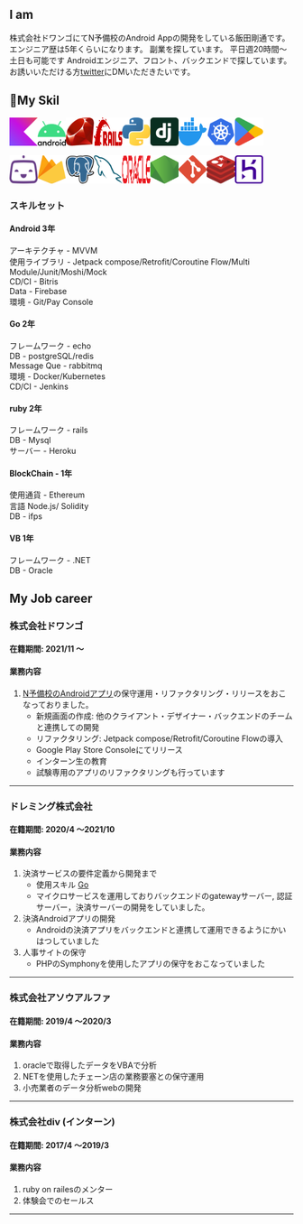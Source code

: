## I am
株式会社ドワンゴにてN予備校のAndroid Appの開発をしている飯田剛通です。
エンジニア歴は5年くらいになります。
副業を探しています。
平日週20時間～　土日も可能です
Androidエンジニア、フロント、バックエンドで探しています。
お誘いいただける方[twitter](https://twitter.com/gorillaz815)にDMいただきたいです。

## 🔭My Skil
<img src="./kotlin-icon.png" width="50" ><img src="./android-vertical.png" width="50" ><img src="./ruby.png" width="50" height="50" ><img src="./rails.png" width="50" height="50" ><img src="./python.png" width="50" height="50" ><img src="./django-icon.png" width="50" height="50" ><img src="./docker-icon.png" width="50" height="50" ><img src="./kubernetes.png" width="50" height="50" ><img src="./google-play-icon.png" width="50" height="50" >

<img src="./bitrise-icon.png" width="50" height="50" ><img src="./firebase.png" width="50" height="50" ><img src="./postgresql.png" width="50" height="50" ><img src="./mysql-icon.png" width="50" height="50" ><img src="./oracle.png" width="50" height="50" ><img src="./nodejs-icon-alt.png" width="50" height="50" ><img src="./git-icon.png" width="50" height="50" ><img src="./redis.png" width="50" height="50" ><img src="./heroku-icon.png" width="50" height="50" >

### スキルセット

#### Android 3年

アーキテクチャ - MVVM
</br>使用ライブラリ - Jetpack compose/Retrofit/Coroutine Flow/Multi Module/Junit/Moshi/Mock
</br>CD/CI - Bitris
</br>Data - Firebase
</br>環境 - Git/Pay Console

#### Go 2年

フレームワーク - echo
</br>DB - postgreSQL/redis
</br>Message Que - rabbitmq
</br>環境 - Docker/Kubernetes
</br>CD/CI - Jenkins

#### ruby 2年

フレームワーク - rails
</br>DB - Mysql
</br>サーバー - Heroku

#### BlockChain - 1年

使用通貨 - Ethereum
</br>言語 Node.js/ Solidity
</br>DB - ifps

#### VB 1年

フレームワーク - .NET
</br>DB - Oracle

## My Job career

### 株式会社ドワンゴ

#### 在籍期間: 2021/11 ～

#### 業務内容

1. [N予備校のAndroidアプリ](https://play.google.com/store/apps/details?id=nico.ed.nnn.zane&hl=ja&gl=US&pli=1)の保守運用・リファクタリング・リリースをおこなっておりました。
    - 新規画面の作成: 他のクライアント・デザイナー・バックエンドのチームと連携しての開発
    - リファクタリング: Jetpack compose/Retrofit/Coroutine Flowの導入
    - Google Play Store Consoleにてリリース
    - インターン生の教育
    - 試験専用のアプリのリファクタリングも行っています

---

### ドレミング株式会社

#### 在籍期間: 2020/4 ～2021/10

#### 業務内容

 1. 決済サービスの要件定義から開発まで
    - 使用スキル [Go](#go-2年)
    - マイクロサービスを運用しておりバックエンドのgatewayサーバー, 認証サーバー，決済サーバーの開発をしていました。
 2. 決済Androidアプリの開発
    - Androidの決済アプリをバックエンドと連携して運用できるようにかいはつしていました
 3. 人事サイトの保守
    - PHPのSymphonyを使用したアプリの保守をおこなっていました

---

### 株式会社アソウアルファ

#### 在籍期間: 2019/4 ～2020/3

#### 業務内容 

 1. oracleで取得したデータをVBAで分析
 2. NETを使用したチェーン店の業務要塞との保守運用
 3. 小売業者のデータ分析webの開発

---

### 株式会社div (インターン)

#### 在籍期間: 2017/4 ～2019/3

#### 業務内容

1. ruby on railesのメンター
2. 体験会でのセールス

---
